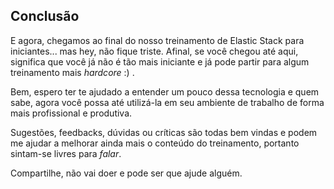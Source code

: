 ## Conclusão

E agora, chegamos ao final do nosso treinamento de Elastic Stack para iniciantes... mas hey, não fique triste. Afinal, se você chegou até aqui, significa que você já não é tão mais iniciante e já pode partir para algum treinamento mais _hardcore_ :) .

Bem, espero ter te ajudado a entender um pouco dessa tecnologia e quem sabe, agora você possa até utilizá-la em seu ambiente de trabalho de forma mais profissional e produtiva.

Sugestões, feedbacks, dúvidas ou críticas são todas bem vindas e podem me ajudar a melhorar ainda mais o conteúdo do treinamento, portanto sintam-se livres para _falar_.

Compartilhe, não vai doer e pode ser que ajude alguém.
